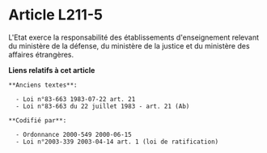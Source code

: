 # Article L211-5

L'Etat exerce la responsabilité des établissements d'enseignement relevant du ministère de la défense, du ministère de la
justice et du ministère des affaires étrangères.

**Liens relatifs à cet article**

	**Anciens textes**:

	  - Loi n°83-663 1983-07-22 art. 21
	  - Loi n°83-663 du 22 juillet 1983 - art. 21 (Ab)

	**Codifié par**:

	  - Ordonnance 2000-549 2000-06-15
	  - Loi n°2003-339 2003-04-14 art. 1 (loi de ratification)
